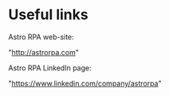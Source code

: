 # Useful links

Astro RPA web-site: 

"http://astrorpa.com"

Astro RPA LinkedIn page: 

"https://www.linkedin.com/company/astrorpa"



